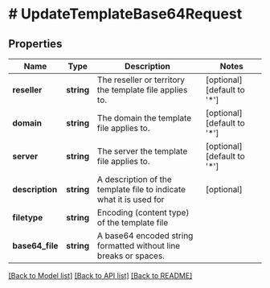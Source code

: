 # # UpdateTemplateBase64Request

## Properties

Name | Type | Description | Notes
------------ | ------------- | ------------- | -------------
**reseller** | **string** | The reseller or territory the template file applies to. | [optional] [default to '*']
**domain** | **string** | The domain the template file applies to. | [optional] [default to '*']
**server** | **string** | The server the template file applies to. | [optional] [default to '*']
**description** | **string** | A description of the template file to indicate what it is used for | [optional]
**filetype** | **string** | Encoding (content type) of the template file |
**base64_file** | **string** | A base64 encoded string formatted without line breaks or spaces. |

[[Back to Model list]](../../README.md#models) [[Back to API list]](../../README.md#endpoints) [[Back to README]](../../README.md)
